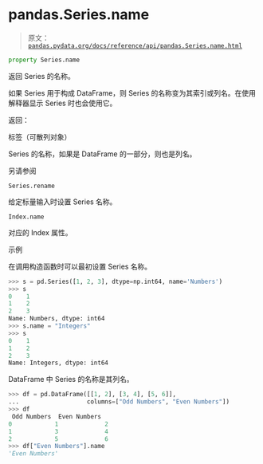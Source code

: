 # pandas.Series.name

> 原文：[`pandas.pydata.org/docs/reference/api/pandas.Series.name.html`](https://pandas.pydata.org/docs/reference/api/pandas.Series.name.html)

```py
property Series.name
```

返回 Series 的名称。

如果 Series 用于构成 DataFrame，则 Series 的名称变为其索引或列名。在使用解释器显示 Series 时也会使用它。

返回：

标签（可散列对象）

Series 的名称，如果是 DataFrame 的一部分，则也是列名。

另请参阅

`Series.rename`

给定标量输入时设置 Series 名称。

`Index.name`

对应的 Index 属性。

示例

在调用构造函数时可以最初设置 Series 名称。

```py
>>> s = pd.Series([1, 2, 3], dtype=np.int64, name='Numbers')
>>> s
0    1
1    2
2    3
Name: Numbers, dtype: int64
>>> s.name = "Integers"
>>> s
0    1
1    2
2    3
Name: Integers, dtype: int64 
```

DataFrame 中 Series 的名称是其列名。

```py
>>> df = pd.DataFrame([[1, 2], [3, 4], [5, 6]],
...                   columns=["Odd Numbers", "Even Numbers"])
>>> df
 Odd Numbers  Even Numbers
0            1             2
1            3             4
2            5             6
>>> df["Even Numbers"].name
'Even Numbers' 
```
